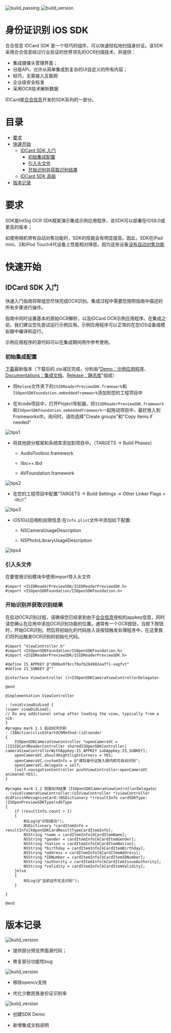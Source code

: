 

![build_passing](https://img.shields.io/badge/build-passing-green.svg)
![build_version](https://img.shields.io/badge/version-v3.0.0-green.svg)

# 身份证识别 iOS SDK

合合信息 IDCard SDK 是一个轻巧的组件，可以快速轻松地扫描身份证。该SDK采用合合信息经过行业验证的世界领先的OCR扫描技术，并提供：

- 集成摄像头管理界面；
- 分层APi，允许从简单集成到复杂的UI自定义的所有内容；
- 轻巧，无需接入互联网
- 企业级安全标准
- 采用OCR技术解析数据

IDCard是[合合信息](http://www.ccint.com)开发的SDK系列的一部分。

# 目录

* [要求](#user-content-要求)
* [快速开始](#user-content-快速开始)
   * [IDCard SDK 入门](#user-content-快速开始)
      * [初始集成配置](#初始集成配置)
      * [引入头文件](#引入头文件)
      * [开始识别并获取识别结果](#开始识别并获取识别结果)
   * [IDCard SDK 高级](#user-content-高级)
* [版本记录](#user-content-版本记录)


# <a name="要求"></a>要求
SDK是IntSig OCR SDK框架演示集成示例应用程序，该SDK可以部署在iOS8.0或更高的版本；

如使用相机带有自动对焦功能时，SDK的性能会有明显提高。因此，SDK在iPad mini、2和iPod Touch4代设备上性能相对降低，因为这些设备[没有自动对焦功能](http://www.adweek.com/socialtimes/ipad-2-rear-camera-has-tap-for-auto-exposure-not-auto-focus/12536)

# <a name="快速开始"></a>快速开始

## IDCard SDK 入门

快速入门指南将帮组您尽快完成OCR识别。集成过程中需要您按照指南中描述的所有步骤进行操作。

指南中同时设置基本的原始OCR解析，以及IDCard OCR示例应用程序。在集成之前，我们建议您先尝试运行示例应用。示例应用程序可以正常的在您iOS设备或模拟器中编译和运行。

示例应用程序的源代码可以在集成期间用作参考使用。

### 初始集成配置

[下载](http://www.ccint.com)最新版本（下载后的.zip减压完成，分别由"[Demo：示例应用程序]()、[Documentations：集成文档]()、[Release：静态库]()"组成）


- 将`Relase`文件夹下的`ISIDReaderPreviewSDK.framework`和`ISOpenSDKFoundation.embeddedframework`添加到您的工程项目中

- 在Xcode项目中，打开Project导航器，将`ISIDReaderPreviewSDK.framework`和`ISOpenSDKFoundation.embeddedframework`一起拖动项目中，最好放入到Frameworks中。询问时，请你选择"Create groups"和"Copy items if needed"

![tips1](https://ccidownload.blob.core.chinacloudapi.cn/download/2019/gitbook/img/ios_tips/tips_1.jpeg)


- 将其他部分框架和系统库添加到项目中。（TARGETS -> Build Phases）

   - AudioToolbox.framework

   - libc++.tbd

   - AVFoundation.framework

![tips2](https://ccidownload.blob.core.chinacloudapi.cn/download/2019/gitbook/img/ios_tips/tips_2.jpeg)


- 在您的工程项目中配置”TARGETS -> Build Settings -> Other Linker Flags = `-ObjC`”

![tips3](https://ccidownload.blob.core.chinacloudapi.cn/download/2019/gitbook/img/ios_tips/tips_3.jpeg)


- iOS10以后相机权限信息:在`Info.plist`文件中添加如下配置:

   - NSCameraUsageDescription

   - NSPhotoLibraryUsageDescription

![tips4](https://ccidownload.blob.core.chinacloudapi.cn/download/2019/gitbook/img/ios_tips/tips_4.jpeg)

### 引入头文件

在要使用识别模块中使用import导入头文件

```objc
#import <ISIDReaderPreviewSDK/ISIDReaderPreviewSDK.h>
#import <ISOpenSDKFoundation/ISOpenSDKFoundation.h>
```

### 开始识别并获取识别结果

在启动OCR识别过程，请确保您已经拿到由于[合合信息]()授权的appkey信息，同时请您确认在应用中添加OCR识别功能的位置。通常有一个OCR按钮，当按下按钮时，开始OCR识别。然后将初始化的代码放入该按钮触发处理程序中，在这里我们将列出触发OCR识别的初始化代码。

```objc
#import "ViewController.h"
#import <ISOpenSDKFoundation/ISOpenSDKFoundation.h>
#import <ISIDReaderPreviewSDK/ISIDReaderPreviewSDK.h>

#define IS_APPKEY @"d90be979cc79afb204902eaff1-vagfvt"
#define IS_SUBKEY @""

@interface ViewController ()<ISOpenSDKCameraViewControllerDelegate>

@end

@implementation ViewController

- (void)viewDidLoad {
[super viewDidLoad];
// Do any additional setup after loading the view, typically from a nib.
}
#pragma mark 1.1 启动OCR识别
- (IBAction)clickStartOCRMethod:(id)sender
{
    ISOpenSDKCameraViewController *openCameraVC = [[ISIDCardReaderController sharedISOpenSDKController] cameraViewControllerWithAppkey:IS_APPKEY subAppkey:IS_SUBKEY];
    openCameraVC.shouldHightlightCorners = YES; 
    openCameraVC.customInfo = @"请将身份证放入框内即可自动识别"; 
    openCameraVC.delegate = self;
    [self.navigationController pushViewController:openCameraVC animated:YES];
}

#pragma mark 1.2 获取OCR结果（ISOpenSDKCameraViewControllerDelegate）
- (void)cameraViewController:(UIViewController *)viewController didFinishRecognizeCard:(NSDictionary *)resultInfo cardSDKType:(ISOpenPreviewSDKType)sdkType
{
    if (resultInfo.count > 1)
    {
        NSLog(@"识别成功");
        NSDictionary *cardItemInfo = resultInfo[kOpenSDKCardResultTypeCardItemInfo];
        NSString *name = cardItemInfo[kCardItemName];
        NSString *gender = cardItemInfo[kCardItemGender];
        NSString *nation = cardItemInfo[kCardItemNation];
        NSString *birthday = cardItemInfo[kCardItemBirthday];
        NSString *address = cardItemInfo[kCardItemAddress];
        NSString *IDNumber = cardItemInfo[kCardItemIDNumber];
        NSString *authority = cardItemInfo[kCardItemIssueAuthority];
        NSString *validity = cardItemInfo[kCardItemValidity];
    }else
    {
        NSLog(@"当前证件无法识别");
    }

}

@end
```


# <a name="版本记录"></a>版本记录


![build_version](https://img.shields.io/badge/version-v3.0.0-green.svg) 


- 提供部分预览界面源代码；

- 修复部分功能性bug

![build_version](https://img.shields.io/badge/version-v2.0.0-blue.svg) 


- 移除opencv支持

- 优化少数民族身份证识别率

![build_version](https://img.shields.io/badge/version-v1.0.0-blue.svg) 

- 创建SDK Demo

- 新增集成文档说明



